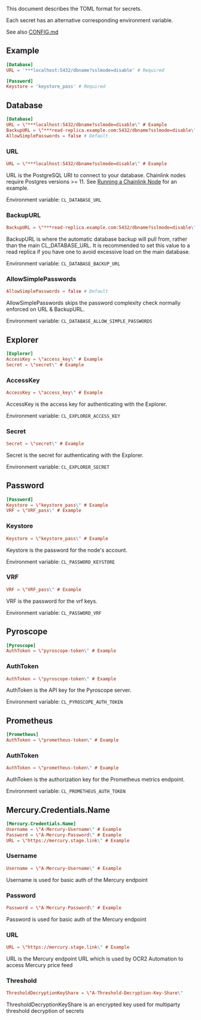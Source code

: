 [//]: # (Documentation generated from docs/secrets.toml - DO NOT EDIT.)

This document describes the TOML format for secrets.

Each secret has an alternative corresponding environment variable.

See also [CONFIG.md](CONFIG.md)

## Example

```toml
[Database]
URL = '***localhost:5432/dbname?sslmode=disable' # Required

[Password]
Keystore = 'keystore_pass' # Required
```

## Database
```toml
[Database]
URL = \"***localhost:5432/dbname?sslmode=disable\" # Example
BackupURL = \"***read-replica.example.com:5432/dbname?sslmode=disable\" # Example
AllowSimplePasswords = false # Default
```


### URL
```toml
URL = \"***localhost:5432/dbname?sslmode=disable\" # Example
```
URL is the PostgreSQL URI to connect to your database. Chainlink nodes require Postgres versions >= 11. See
[Running a Chainlink Node](https://docs.chain.link/docs/running-a-chainlink-node/#set-the-remote-database_url-config) for an example.

Environment variable: `CL_DATABASE_URL`

### BackupURL
```toml
BackupURL = \"***read-replica.example.com:5432/dbname?sslmode=disable\" # Example
```
BackupURL is where the automatic database backup will pull from, rather than the main CL_DATABASE_URL. It is recommended
to set this value to a read replica if you have one to avoid excessive load on the main database.

Environment variable: `CL_DATABASE_BACKUP_URL`

### AllowSimplePasswords
```toml
AllowSimplePasswords = false # Default
```
AllowSimplePasswords skips the password complexity check normally enforced on URL & BackupURL.

Environment variable: `CL_DATABASE_ALLOW_SIMPLE_PASSWORDS`

## Explorer
```toml
[Explorer]
AccessKey = \"access_key\" # Example
Secret = \"secret\" # Example
```


### AccessKey
```toml
AccessKey = \"access_key\" # Example
```
AccessKey is the access key for authenticating with the Explorer.

Environment variable: `CL_EXPLORER_ACCESS_KEY`

### Secret
```toml
Secret = \"secret\" # Example
```
Secret is the secret for authenticating with the Explorer.

Environment variable: `CL_EXPLORER_SECRET`

## Password
```toml
[Password]
Keystore = \"keystore_pass\" # Example
VRF = \"VRF_pass\" # Example
```


### Keystore
```toml
Keystore = \"keystore_pass\" # Example
```
Keystore is the password for the node's account.

Environment variable: `CL_PASSWORD_KEYSTORE`

### VRF
```toml
VRF = \"VRF_pass\" # Example
```
VRF is the password for the vrf keys.

Environment variable: `CL_PASSWORD_VRF`

## Pyroscope
```toml
[Pyroscope]
AuthToken = \"pyroscope-token\" # Example
```


### AuthToken
```toml
AuthToken = \"pyroscope-token\" # Example
```
AuthToken is the API key for the Pyroscope server.

Environment variable: `CL_PYROSCOPE_AUTH_TOKEN`

## Prometheus
```toml
[Prometheus]
AuthToken = \"prometheus-token\" # Example
```


### AuthToken
```toml
AuthToken = \"prometheus-token\" # Example
```
AuthToken is the authorization key for the Prometheus metrics endpoint.

Environment variable: `CL_PROMETHEUS_AUTH_TOKEN`

## Mercury.Credentials.Name
```toml
[Mercury.Credentials.Name]
Username = \"A-Mercury-Username\" # Example
Password = \"A-Mercury-Password\" # Example
URL = \"https://mercury.stage.link\" # Example
```


### Username
```toml
Username = \"A-Mercury-Username\" # Example
```
Username is used for basic auth of the Mercury endpoint

### Password
```toml
Password = \"A-Mercury-Password\" # Example
```
Password is used for basic auth of the Mercury endpoint

### URL
```toml
URL = \"https://mercury.stage.link\" # Example
```
URL is the Mercury endpoint URL which is used by OCR2 Automation to access Mercury price feed

### Threshold
```toml
ThresholdDecryptionKeyShare = \"A-Threshold-Decryption-Key-Share\"
```
ThresholdDecryptionKeyShare is an encrypted key used for multiparty threshold decryption of secrets